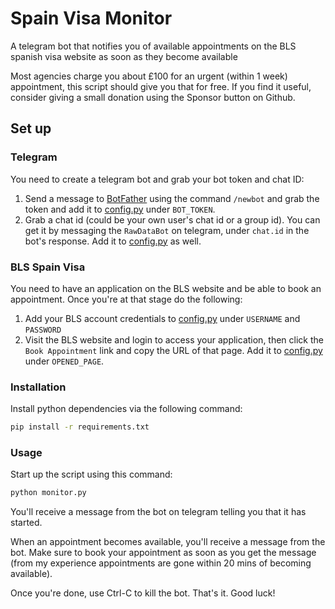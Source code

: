 # Spain Visa Monitor

A telegram bot that notifies you of available appointments on the BLS spanish visa website as soon as they become available

Most agencies charge you about £100 for an urgent (within 1 week) appointment, this script should give you that for free.
If you find it useful, consider giving a small donation using the Sponsor button on Github.
## Set up
### Telegram
You need to create a telegram bot and grab your bot token and chat ID:

1) Send a message to [BotFather](https://telegram.me/botfather) using the command `/newbot` and grab the token and add it to [config.py](./utils/config.py) under `BOT_TOKEN`.
2) Grab a chat id (could be your own user's chat id or a group id). You can get it by messaging the `RawDataBot` on telegram, under `chat.id` in the bot's response. Add it to [config.py](./utils/config.py) as well.

### BLS Spain Visa
You need to have an application on the BLS website and be able to book an appointment. Once you're at that stage do the following:

1) Add your BLS account credentials to [config.py](./utils/config.py) under `USERNAME` and `PASSWORD`
2) Visit the BLS website and login to access your application, then click the `Book Appointment` link and copy the URL of that page. Add it to [config.py](./utils/config.py) under `OPENED_PAGE`.
### Installation
Install python dependencies via the following command:
```sh
pip install -r requirements.txt
```

### Usage
Start up the script using this command:
```sh
python monitor.py
```
You'll receive a message from the bot on telegram telling you that it has started.

When an appointment becomes available, you'll receive a message from the bot. Make sure to book your appointment as soon as you get the message (from my experience appointments are gone within 20 mins of becoming available).

Once you're done, use Ctrl-C to kill the bot. That's it. Good luck!
